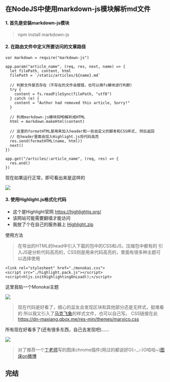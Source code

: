 
## 在NodeJS中使用markdown-js模块解析md文件

#### 1. 首先是安装markdown-js模块

> npm install markdown-js

#### 2. 在路由文件中定义所要访问的文章路径

    var markdown = require("markdown-js")

    app.param("article_name", (req, res, next, name) => {
      let filePath, content, html
      filePath = `/static/articles/${name}.md`

      // 判断文件是否存在（不存在的文件会报错，也可以用fs模块进行判断）
      try {
        content = fs.readFileSync(filePath, "utf8")
      } catch (e) {
        content = "Author had removed this article, Sorry!"
      }

      // 利用markdown-js模块将MD解析成HTML
      html = markdown.makeHtml(content)

      // 这里的formatHTML是用来加入header和一些自定义的脚本和CSS样式, 然后返回
      // 在header里面会加入Highlight.js将代码高亮
      res.send(formatHTML(name, html))
      next()
    })

    app.get("/articles/:article_name", (req, res) => {
      res.end()
    })

现在如果运行正常，即可看出来是这样的

![](http://ww3.sinaimg.cn/large/708e7d29gw1fa8a28jp2sj21kw0msjuc.jpg)

#### 3. 使用Highlight.js格式化代码

* 这个是Highlight官网 https://highlightjs.org/
* 该网站可能需要翻墙才能访问
* 我放了个在自己的服务器上 [Highlight.zip](http://www.woolson.cn/public/highlight.zip)

使用方法
> 在导出的HTML的head中引入下载的包中的CSS和JS，压缩包中都有的
> 引入JS是分析代码高亮的，CSS则是用来代码高亮的，里面有很多种主题可以选择使用

    <link rel="stylesheet" href="./monokai.css">
    <script src="./highlight.pack.js"></script>
    <script>hljs.initHighlightingOnLoad();</script>

这里我贴一个Monokai主题

![](http://ww3.sinaimg.cn/large/708e7d29gw1fa8a2rgs7hj21kw0nwwhz.jpg)

> 现在代码是好看了，细心的盆友会发现区块和其他部分还是无样式，挺难看的
> 所以我又引入了[马克飞象](https://maxiang.io/vip.html)的样式文件，也可以自己写。
> CSS链接在此 https://dn-maxiang.qbox.me/res-min/themes/marxico.css

所有现在好看多了(还有很多东西，自己去发现吧)……

![](http://ww3.sinaimg.cn/large/708e7d29gw1fa8a7agc5pj21kw0uu0xl.jpg)

> 对了推荐一个[丁老师](http://cjting.me/)写的图床chrome插件(用过的都说好O(∩_∩)O哈哈~)[图床on微博](https://chrome.google.com/webstore/detail/%E5%9B%BE%E5%BA%8Aon%E5%BE%AE%E5%8D%9A/opblldeehobgiedgjgamaklagilmkagc)

## 完结

